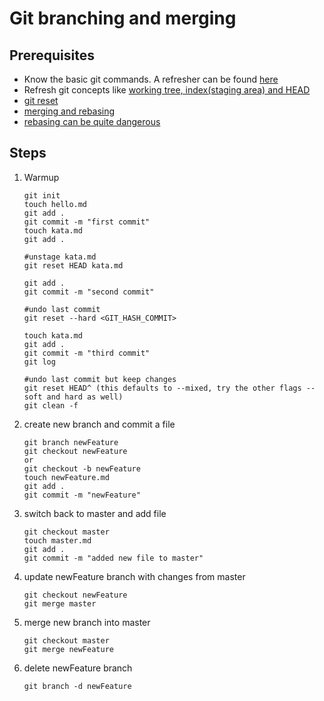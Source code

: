 # Git branching and merging

## Prerequisites
* Know the basic git commands. A refresher can be found [here](https://github.com/hbons/git-cheat-sheet)
* Refresh git concepts like [working tree, index(staging area) and HEAD](https://stackoverflow.com/questions/3689838/whats-the-difference-between-head-working-tree-and-index-in-git)
* [git reset](https://www.atlassian.com/git/tutorials/undoing-changes/git-reset)
* [merging and rebasing](https://www.atlassian.com/de/git/tutorials/merging-vs-rebasing)
* [rebasing can be quite dangerous](https://medium.com/@fredrikmorken/why-you-should-stop-using-git-rebase-5552bee4fed1)

## Steps
1. Warmup
   ```
   git init
   touch hello.md
   git add .
   git commit -m "first commit"
   touch kata.md
   git add .
   
   #unstage kata.md
   git reset HEAD kata.md

   git add .
   git commit -m "second commit"

   #undo last commit 
   git reset --hard <GIT_HASH_COMMIT>

   touch kata.md
   git add .
   git commit -m "third commit"
   git log

   #undo last commit but keep changes
   git reset HEAD^ (this defaults to --mixed, try the other flags --soft and hard as well)
   git clean -f
   ```
2. create new branch and commit a file
   ```
   git branch newFeature
   git checkout newFeature
   or 
   git checkout -b newFeature
   touch newFeature.md
   git add .
   git commit -m "newFeature"
   ```
3. switch back to master and add file
   ```
   git checkout master
   touch master.md
   git add .
   git commit -m "added new file to master"
   ```
4. update newFeature branch with changes from master
   ```
   git checkout newFeature
   git merge master
   ```
5. merge new branch into master
   ```
   git checkout master
   git merge newFeature
   ```
6. delete newFeature branch
   ```
   git branch -d newFeature
   ```